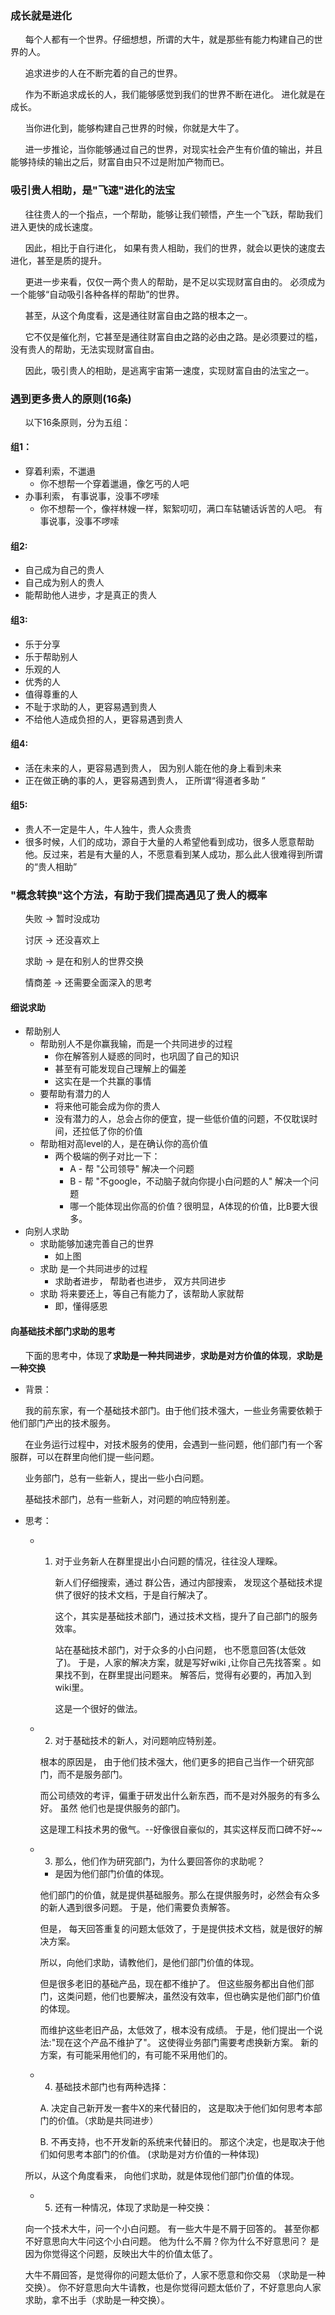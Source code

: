 ### 成长就是进化
&nbsp;&nbsp;&nbsp;&nbsp;&nbsp;&nbsp;每个人都有一个世界。仔细想想，所谓的大牛，就是那些有能力构建自己的世界的人。
   
&nbsp;&nbsp;&nbsp;&nbsp;&nbsp;&nbsp;追求进步的人在不断完着的自己的世界。
   
&nbsp;&nbsp;&nbsp;&nbsp;&nbsp;&nbsp;作为不断追求成长的人，我们能够感觉到我们的世界不断在进化。 进化就是在成长。
   
&nbsp;&nbsp;&nbsp;&nbsp;&nbsp;&nbsp;当你进化到，能够构建自己世界的时候，你就是大牛了。
   
&nbsp;&nbsp;&nbsp;&nbsp;&nbsp;&nbsp;进一步推论，当你能够通过自己的世界，对现实社会产生有价值的输出，并且能够持续的输出之后，财富自由只不过是附加产物而已。

### 吸引贵人相助，是"飞速"进化的法宝

&nbsp;&nbsp;&nbsp;&nbsp;&nbsp;&nbsp;往往贵人的一个指点，一个帮助，能够让我们顿悟，产生一个飞跃，帮助我们进入更快的成长速度。

&nbsp;&nbsp;&nbsp;&nbsp;&nbsp;&nbsp;因此，相比于自行进化， 如果有贵人相助，我们的世界，就会以更快的速度去进化，甚至是质的提升。

&nbsp;&nbsp;&nbsp;&nbsp;&nbsp;&nbsp;更进一步来看，仅仅一两个贵人的帮助，是不足以实现财富自由的。 必须成为一个能够“自动吸引各种各样的帮助”的世界。

&nbsp;&nbsp;&nbsp;&nbsp;&nbsp;&nbsp;甚至，从这个角度看，这是通往财富自由之路的根本之一。

&nbsp;&nbsp;&nbsp;&nbsp;&nbsp;&nbsp;它不仅是催化剂，它甚至是通往财富自由之路的必由之路。是必须要过的槛， 没有贵人的帮助，无法实现财富自由。

&nbsp;&nbsp;&nbsp;&nbsp;&nbsp;&nbsp;因此，吸引贵人的相助，是逃离宇宙第一速度，实现财富自由的法宝之一。

### 遇到更多贵人的原则(16条)
&nbsp;&nbsp;&nbsp;&nbsp;&nbsp;&nbsp;以下16条原则，分为五组：
#### 组1：
- 穿着利索，不邋遢 
	- 你不想帮一个穿着邋遢，像乞丐的人吧
- 办事利索， 有事说事，没事不啰嗦
	- 你不想帮一个，像祥林嫂一样，絮絮叨叨，满口车轱辘话诉苦的人吧。 有事说事，没事不啰嗦

#### 组2:
- 自己成为自己的贵人
- 自己成为别人的贵人
- 能帮助他人进步，才是真正的贵人

#### 组3:
- 乐于分享
- 乐于帮助别人
- 乐观的人
- 优秀的人
- 值得尊重的人
- 不耻于求助的人，更容易遇到贵人
- 不给他人造成负担的人，更容易遇到贵人

#### 组4:
- 活在未来的人，更容易遇到贵人， 因为别人能在他的身上看到未来
- 正在做正确的事的人，更容易遇到贵人， 正所谓“得道者多助 ”

#### 组5:
- 贵人不一定是牛人，牛人独牛，贵人众贵贵
- 很多时候，人们的成功，源自于大量的人希望他看到成功，很多人愿意帮助他。反过来，若是有大量的人，不愿意看到某人成功，那么此人很难得到所谓的“贵人相助”

### "概念转换"这个方法，有助于我们提高遇见了贵人的概率

&nbsp;&nbsp;&nbsp;&nbsp;&nbsp;&nbsp;失败  -> 暂时没成功

&nbsp;&nbsp;&nbsp;&nbsp;&nbsp;&nbsp;讨厌  ->  还没喜欢上

&nbsp;&nbsp;&nbsp;&nbsp;&nbsp;&nbsp;求助  -> 是在和别人的世界交换

&nbsp;&nbsp;&nbsp;&nbsp;&nbsp;&nbsp;情商差  ->  还需要全面深入的思考

#### 细说求助

- 帮助别人
    - 帮助别人不是你赢我输，而是一个共同进步的过程
        - 你在解答别人疑惑的同时，也巩固了自己的知识
        - 甚至有可能发现自己理解上的偏差
        - 这实在是一个共赢的事情
    - 要帮助有潜力的人
        - 将来他可能会成为你的贵人
        - 没有潜力的人，总会占你的便宜，提一些低价值的问题，不仅耽误时间，还拉低了你的价值
    - 帮助相对高level的人，是在确认你的高价值
        - 两个极端的例子对比一下： 
        	- A - 帮 "公司领导" 解决一个问题 
        	- B - 帮 "不google，不动脑子就向你提小白问题的人" 解决一个问题 
        	- 哪一个能体现出你高的价值？很明显，A体现的价值，比B要大很多。
- 向别人求助
    - 求助能够加速完善自己的世界
        - 如上图
    - 求助 是一个共同进步的过程
        - 求助者进步， 帮助者也进步， 双方共同进步
    - 求助 将来要还上，等自己有能力了，该帮助人家就帮
        - 即，懂得感恩

#### 向基础技术部门求助的思考
&nbsp;&nbsp;&nbsp;&nbsp;&nbsp;&nbsp;下面的思考中，体现了**求助是一种共同进步**，**求助是对方价值的体现**，**求助是一种交换**

- 背景：

&nbsp;&nbsp;&nbsp;&nbsp;&nbsp;&nbsp;我的前东家，有一个基础技术部门。由于他们技术强大，一些业务需要依赖于他们部门产出的技术服务。

&nbsp;&nbsp;&nbsp;&nbsp;&nbsp;&nbsp;在业务运行过程中，对技术服务的使用，会遇到一些问题，他们部门有一个客服群，可以在群里向他们提一些问题。

&nbsp;&nbsp;&nbsp;&nbsp;&nbsp;&nbsp;业务部门，总有一些新人，提出一些小白问题。

&nbsp;&nbsp;&nbsp;&nbsp;&nbsp;&nbsp;基础技术部门，总有一些新人，对问题的响应特别差。


- 思考：

    - 1) 对于业务新人在群里提出小白问题的情况，往往没人理睬。
         
         新人们仔细搜索，通过 群公告，通过内部搜索， 发现这个基础技术提供了很好的技术文档，于是自行解决了。
     
         这个，其实是基础技术部门，通过技术文档，提升了自己部门的服务效率。
     
         站在基础技术部门，对于众多的小白问题， 也不愿意回答(太低效了)。 于是，人家的解决方案，就是写好wiki ,让你自己先找答案 。如果找不到，在群里提出问题来。 解答后，觉得有必要的，再加入到wiki里。
     
         这是一个很好的做法。

    - 2) 对于基础技术的新人，对问题响应特别差。

        根本的原因是， 由于他们技术强大，他们更多的把自己当作一个研究部门，而不是服务部门。

        而公司绩效的考评，偏重于研发出什么新东西，而不是对外服务的有多么好。 虽然 他们也是提供服务的部门。

        这是理工科技术男的傲气。--好像很自豪似的，其实这样反而口碑不好~~


    - 3) 那么，他们作为研究部门，为什么要回答你的求助呢？ 
    	- 是因为他们部门价值的体现。
 

		他们部门的价值，就是提供基础服务。那么在提供服务时，必然会有众多的新人遇到很多问题。 于是，他们需要负责解答。

     	但是， 每天回答重复的问题太低效了，于是提供技术文档，就是很好的解决方案。

     	所以，向他们求助，请教他们，是他们部门价值的体现。

     	但是很多老旧的基础产品，现在都不维护了。 但这些服务都出自他们部门，这类问题，他们也要解决，虽然没有效率，但也确实是他们部门价值的体现。

     	而维护这些老旧产品，太低效了，根本没有成绩。 于是，他们提出一个说法:"现在这个产品不维护了"。 这使得业务部门需要考虑换新方案。 新的方案，有可能采用他们的，有可能不采用他们的。

    - 4) 基础技术部门也有两种选择：
     
     	A. 决定自己新开发一套牛X的来代替旧的， 这是取决于他们如何思考本部门的价值。（求助是共同进步）
     
     	B. 不再支持，也不开发新的系统来代替旧的。 那这个决定，也是取决于他们如何思考本部门的价值。 (求助是对方价值的一种体现)

     所以，从这个角度看来， 向他们求助，就是体现他们部门价值的体现。

     - 5) 还有一种情况，体现了求助是一种交换：

     向一个技术大牛，问一个小白问题。 有一些大牛是不屑于回答的。 甚至你都不好意思向大牛问这个小白问题。 他为什么不屑？你为什么不好意思问？ 是因为你觉得这个问题，反映出大牛的价值太低了。

     大牛不屑回答，是觉得你的问题太低价了，人家不愿意和你交易 （求助是一种交换）。
     你不好意思向大牛请教，也是你觉得问题太低价了，不好意思向人家求助，拿不出手（求助是一种交换）。